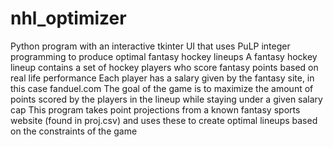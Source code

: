 # nhl_optimizer

Python program with an interactive tkinter UI that uses PuLP integer programming to produce optimal fantasy hockey lineups
A fantasy hockey lineup contains a set of hockey players who score fantasy points based on real life performance
Each player has a salary given by the fantasy site, in this case fanduel.com
The goal of the game is to maximize the amount of points scored by the players in the lineup while staying under a given salary cap
This program takes point projections from a known fantasy sports website (found in proj.csv) and uses these to create optimal lineups based on the constraints of the game
